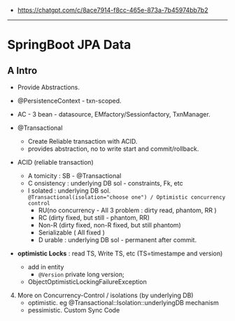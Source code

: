 - https://chatgpt.com/c/8ace7914-f8cc-465e-873a-7b45974bb7b2
--- 
# SpringBoot JPA Data
## A Intro
- Provide Abstractions.
- @PersistenceContext - txn-scoped.
- AC - 3 bean - datasource, EMfactory/Sessionfactory, TxnManager.
- @Transactional
   - Create Reliable transaction with ACID.
   - provides abstraction, no to write start and commit/rollback.
- ACID (reliable transaction)
  - A tomicity : SB - @Transactional
  - C onsistency : underlying DB sol - constraints, Fk, etc
  - I solated : underlying DB sol.  
    `@Transactional(isolation="choose one") / Optimistic concurrency control`
    - RU(no concurrency - All 3 problem : dirty read, phantom, RR )
    - RC (dirty fixed, but still - phantom, RR)
    - Non-R (dirty fixed, non-R fixed, but still phantom)
    - Serializable ( All fixed )
    - D urable : underlying DB sol - permanent after commit.
   
- **optimistic Locks** : read TS, Write TS, etc (TS=timestampe and version)
  - add in entity
    - `@Version` private long version;
  - ObjectOptimisticLockingFailureException

4. More on Concurrency-Control / isolations (by underlying DB)
   - optimistic. eg @Transactional::Isolation::underlyingDB mechanism
   - pessimistic. Custom Sync Code




